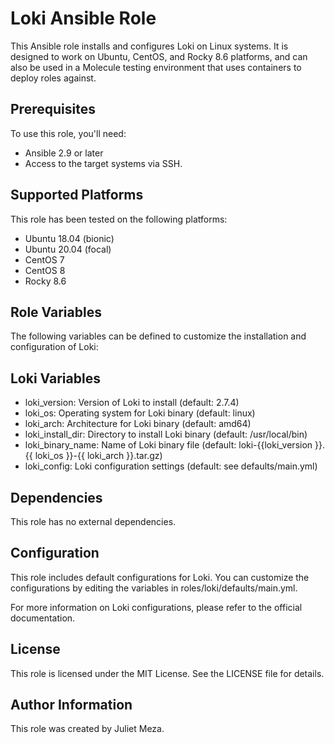 # Loki Ansible Role
This Ansible role installs and configures Loki on Linux systems. It is designed to work on Ubuntu, CentOS, and Rocky 8.6 platforms, and can also be used in a Molecule testing environment that uses containers to deploy roles against.

## Prerequisites
To use this role, you'll need:
- Ansible 2.9 or later
- Access to the target systems via SSH.

## Supported Platforms
This role has been tested on the following platforms:
- Ubuntu 18.04 (bionic)
- Ubuntu 20.04 (focal)
- CentOS 7
- CentOS 8
- Rocky 8.6

## Role Variables
The following variables can be defined to customize the installation and configuration of Loki:

## Loki Variables
- loki_version: Version of Loki to install (default: 2.7.4)
- loki_os: Operating system for Loki binary (default: linux)
- loki_arch: Architecture for Loki binary (default: amd64)
- loki_install_dir: Directory to install Loki binary (default: /usr/local/bin)
- loki_binary_name: Name of Loki binary file (default: loki-{{loki_version }}.{{ loki_os }}-{{ loki_arch }}.tar.gz)
- loki_config: Loki configuration settings (default: see defaults/main.yml)

## Dependencies
This role has no external dependencies.


## Configuration
This role includes default configurations for Loki. You can customize the configurations by editing the variables in roles/loki/defaults/main.yml.

For more information on Loki configurations, please refer to the official documentation.

## License
This role is licensed under the MIT License. See the LICENSE file for details.

## Author Information
This role was created by Juliet Meza.
